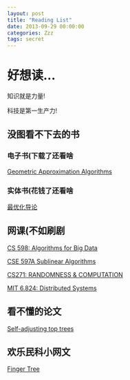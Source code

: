 ```yaml
---
layout: post
title: "Reading List"
date: 2013-09-29 00:00:00
categories: Zzz
tags: secret
---
```


# 好想读...

知识就是力量!

科技是第一生产力!

## 没图看不下去的书

### 电子书(下载了还看啥

[Geometric Approximation Algorithms](http://citeseerx.ist.psu.edu/viewdoc/download?doi=10.1.1.110.9927&rep=rep1&type=pdf)

### 实体书(花钱了还看啥

[最优化导论](https://book.douban.com/subject/26732914/)


## 网课(不如刷剧

[CS 598: Algorithms for Big Data](https://courses.engr.illinois.edu/cs598csc/fa2014/)

[CSE 597A Sublinear Algorithms](http://www.cse.psu.edu/~sxr48/sublinear-course/)

[CS271: RANDOMNESS & COMPUTATION](http://www.cs.berkeley.edu/~sinclair/cs271/f11.html)

[MIT 6.824: Distributed Systems](https://pdos.csail.mit.edu/6.824/)


## 看不懂的论文

[Self-adjusting top trees](http://www.cs.princeton.edu/~rwerneck/papers/TW05-self-adjusting-top-tree.pdf)


## 欢乐民科小网文

[Finger Tree](https://hackage.haskell.org/package/fingertree-0.1.1.0/docs/Data-FingerTree.html)
